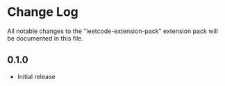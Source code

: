 # Change Log

All notable changes to the "leetcode-extension-pack" extension pack will be documented in this file.


## 0.1.0

- Initial release
